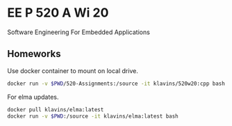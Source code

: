 # EE P 520 A Wi 20

Software Engineering For Embedded Applications

## Homeworks

Use docker container to mount on local drive.

```bash
docker run -v $PWD/520-Assignments:/source -it klavins/520w20:cpp bash
```

For elma updates.

```bash
docker pull klavins/elma:latest
docker run -v $PWD:/source -it klavins/elma:latest bash
```

